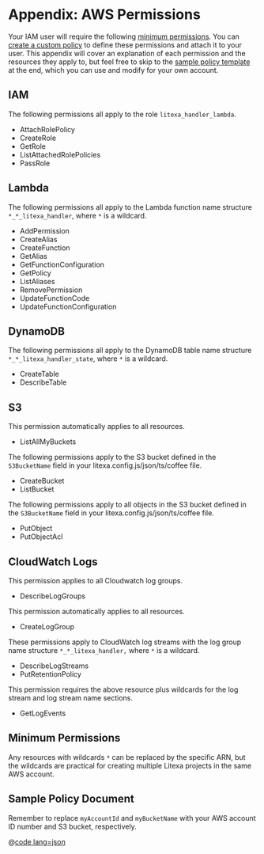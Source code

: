 # Appendix: AWS Permissions

Your IAM user will require the following [minimum permissions](#minimum-permissions). You can [create a
custom policy](https://docs.aws.amazon.com/IAM/latest/UserGuide/access_policies_create.html)
to define these permissions and attach it to your user. This appendix
will cover an explanation of each permission and the resources they apply to, but
feel free to skip to the [sample policy template](#sample-policy-document) at the end,
which you can use and modify for your own account.

## IAM

The following permissions all apply to the role `litexa_handler_lambda`.

* AttachRolePolicy
* CreateRole
* GetRole
* ListAttachedRolePolicies
* PassRole

## Lambda

The following permissions all apply to the Lambda function name structure
`*_*_litexa_handler`, where `*` is a wildcard.

* AddPermission
* CreateAlias
* CreateFunction
* GetAlias
* GetFunctionConfiguration
* GetPolicy
* ListAliases
* RemovePermission
* UpdateFunctionCode
* UpdateFunctionConfiguration

## DynamoDB

The following permissions all apply to the DynamoDB table name structure
`*_*_litexa_handler_state`, where `*` is a wildcard.

* CreateTable
* DescribeTable

## S3

This permission automatically applies to all resources.

* ListAllMyBuckets

The following permissions apply to the S3 bucket defined in the
`S3BucketName` field in your litexa.config.js/json/ts/coffee file.

* CreateBucket
* ListBucket

The following permissions apply to all objects in the S3 bucket defined
in the `S3BucketName` field in your litexa.config.js/json/ts/coffee file.

* PutObject
* PutObjectAcl

## CloudWatch Logs

This permission applies to all Cloudwatch log groups.

* DescribeLogGroups

This permission automatically applies to all resources.

* CreateLogGroup

These permissions apply to CloudWatch log streams with the
log group name structure `*_*_litexa_handler,` where `*` is a wildcard.

* DescribeLogStreams
* PutRetentionPolicy

This permission requires the above resource plus wildcards for the log stream
and log stream name sections.

* GetLogEvents

## Minimum Permissions

Any resources with wildcards `*` can be replaced by the specific ARN,
but the wildcards are practical for creating multiple Litexa projects
in the same AWS account.

## Sample Policy Document

Remember to replace `myAccountId` and `myBucketName` with your AWS
account ID number and S3 bucket, respectively.

@[code lang=json](@/docs/book/litexa-iam-policy-template.json)